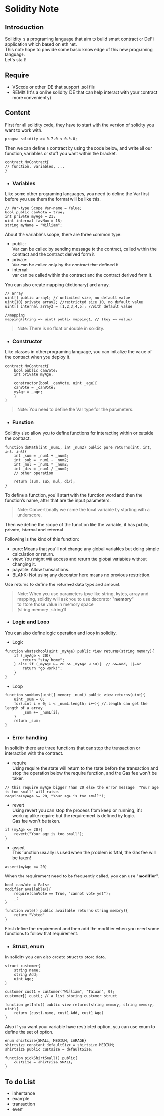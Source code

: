 # Solidity Note
## Introduction
Soilidity is a programing language that aim to build smart contract or DeFi application which based on eth net.  
This note hope to provide some basic knowledge of this new programing language.  
Let's start!

## Require
* VScode or other IDE that support .sol file
* REMIX (It's a online solidity IDE that can help interact with your contract more conveniently)

## Content
First for all solidity code, they have to start with the version of solidity you want to work with.
```solidity
pragma solidity >= 0.7.0 < 0.9.0;

```

Then we can define a contract by using the code below, and write all our function, variables or stuff you want within the bracket.
```solidity
contract MyContract{
// function, variables, ...
}

```
- ### Variables  
Like some other programing languages, you need to define the Var first before you use them the format will be like this.
```solidity
// Var-type Scope Var-name = Value;
bool public canVote = true;
int private myAge = 21;
uint internal favNum = 18;
string myName = "William";

```
About the variable's scope, there are three common type:
- public:  
Var can be called by sending message to the contract, called within the contract and the contract derived form it.
- private:  
Var can be called only by the contract that defined it.
- internal:  
var can be called within the contract and the contract derived form it.  

You can also create mapping (dictionary) and array.
```solidity
// array
uint[] public array1; // unlimited size, no default value
uint[10] private array2; //restricted size 10, no default value
uint[] internal array3 = [1,2,3,4,5]; //with default value

//mapping
mapping(string => uint) public mapping1; // (key => value)
```
>Note: There is no float or double in solidity.

- ### Constructor
Like classes in other programing language, you can initialize the value of the contract when you deploy it.  
```solidity
contract MyContract{
    bool public canVote;
    int private myAge;
    
    constructor(bool _canVote, uint _age){
    canVote = _canVote;
    myAge = _age;
    }
}
```
>Note: You need to define the Var type for the parameters.
- ### Function
Solidity also allow you to define functions for interacting within or outside the contract.
```solidity
function doMath(int _num1, int _num2) public pure returns(int, int, int, int){
    int _sum = _num1 + _num2;
    int _sub = _num1 - _num2;
    int _mul = _num1 * _num2;
    int _div = _num1 / _num2;
    // other operation
    
    return (sum, sub, mul, div);
}
```
To define a function, you'll start with the function word and then the function's name, after that are the input parameters.  
>Note: Convertionally we name the local variable by starting with a underscore.  
  
Then we define the scope of the function like the variable, it has public, private, internal and external. 
  
Following is the kind of this function:
- pure: Means that you'll not change any global variables but doing simple calculation or return.
- view: You might will access and return the global variables without changing it.
- payable: Allow transactions.
- BLANK: Not using any decorator here means no previous restriction.

Use returns to define the returned data type and amount.  

>Note: When you use parameters tpye like string, bytes, array and mapping, solidity will ask you to use decorator "**memory**"  
>to store those value in memory space.  
>(string memory _string1)

- ### Logic and Loop
You can also define logic operation and loop in solidity.
- Logic
```solidity
function whatschool(uint _myAge) public view returns(string memory){
    if (_myAge < 20){
        return "stay home";
    } else if (_myAge >= 20 && _myAge < 50){  // &&=and, ||=or
        return "go work!";
    }  
}
```
- Loop
```solidity
function sumNums(uint[] memory _numL) public view returns(uint){
    uint _sum = 0;
    for(uint i = 0; i < _numL.length; i++){ //.length can get the length of a array
        _sum += _numL[i];
    }
    return _sum;
}
```
- ### Error handling 
In solidity there are three functions that can stop the transaction or interaction with the contract.
- require  
Using require the state will return to the state before the transaction and stop the operation below the require function, and the Gas fee won't be taken.
```solidity
// this require myAge bigger than 20 else the error message  "Your age is too small" will raise.
require(myAge >= 20, "Your age is too small");
```
- revert  
Using revert you can stop the process from keep on running, it's working alike require but the requirement is defined by logic.  
Gas fee won't be taken.
```solidity
if (myAge <= 20){
    revert("Your age is too small");
}
```

- assert  
This function usually is used when the problem is fatal, the Gas fee will be taken!
```solidity
assert(myAge <= 20)
```

When the requirement need to be frequently called, you can use "**modifier**".
```solidity
bool canVote = False
modifier available(){
    require(canVote == True, "cannot vote yet");
    _;
}

function vote() public available returns(string memory){
    return "Voted"
}
```
First define the requirement and then add the modifier when you need some functions to follow that requirement.  

- ### Struct, enum
In solidity you can also create struct to store data.
```solidity
struct customer{
    string name;
    string Add;
    uint Age;
}

customer cust1 = customer("William", "Taiwan", 0);
customer[] custL; // a list storing customer struct

function getInfo() public view returns(string memory, string memory, uint){
    return (cust1.name, cust1.Add, cust1.Age)
}
```
Also if you want your variable have restricted option, you can use enum to define the set of option.
```solidity
enum shirtsize{SMALL, MEDIUM, LARAGE}
shirtsize constant defaultSize = shirtsize.MEDIUM;
shirtsize public custsize = defaultSize;
  
function pickShirtSmall() public{
    custsize = shirtsize.SMALL;
}
```

## To do List
- inheritance 
- example
- transaction
- event







